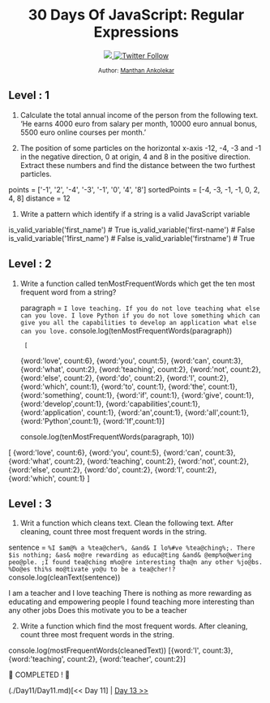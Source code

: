 <div align="center">
  <h1> 30 Days Of JavaScript: Regular Expressions</h1>
  <a class="header-badge" target="_blank" href="https://www.linkedin.com/in/manthan-ankolekar-597b07a8/">
  <img src="https://img.shields.io/badge/style--5eba00.svg?label=LinkedIn&logo=linkedin&style=social">
  </a>
  <a class="header-badge" target="_blank" href="https://twitter.com/manthan_ank">
  <img alt="Twitter Follow" src="https://img.shields.io/twitter/follow/manthan_ank?style=social">
  </a>

  <sub>Author:
  <a href="https://www.linkedin.com/in/manthan-ankolekar-597b07a8/" target="_blank">Manthan Ankolekar</a><br>
  </sub>
</div>

## Level : 1

1. Calculate the total annual income of the person from the following text. ‘He earns 4000 euro from salary per month, 10000 euro annual bonus, 5500 euro online courses per month.’

2. The position of some particles on the horizontal x-axis -12, -4, -3 and -1 in the negative direction, 0 at origin, 4 and 8 in the positive direction. Extract these numbers and find the distance between the two furthest particles.

points = ['-1', '2', '-4', '-3', '-1', '0', '4', '8']
sortedPoints =  [-4, -3, -1, -1, 0, 2, 4, 8]
distance = 12

1. Write a pattern which identify if a string is a valid JavaScript variable

is_valid_variable('first_name') # True
is_valid_variable('first-name') # False
is_valid_variable('1first_name') # False
is_valid_variable('firstname') # True

## Level : 2

1. Write a function called tenMostFrequentWords which get the ten most frequent word from a string?

    paragraph = `I love teaching. If you do not love teaching what else can you love. I love Python if you do not love something which can give you all the capabilities to develop an application what else can you love.`
    console.log(tenMostFrequentWords(paragraph))

        [
    {word:'love', count:6},
    {word:'you', count:5},
    {word:'can', count:3},
    {word:'what', count:2},
    {word:'teaching', count:2},
    {word:'not', count:2},
    {word:'else', count:2},
    {word:'do', count:2},
    {word:'I', count:2},
    {word:'which', count:1},
    {word:'to', count:1},
    {word:'the', count:1},
    {word:'something', count:1},
    {word:'if', count:1},
    {word:'give', count:1},
    {word:'develop',count:1},
    {word:'capabilities',count:1},
    {word:'application', count:1},
    {word:'an',count:1},
    {word:'all',count:1},
    {word:'Python',count:1},
    {word:'If',count:1}]


    console.log(tenMostFrequentWords(paragraph, 10))

[
{word:'love', count:6},
{word:'you', count:5},
{word:'can', count:3},
{word:'what', count:2},
{word:'teaching', count:2},
{word:'not', count:2},
{word:'else', count:2},
{word:'do', count:2},
{word:'I', count:2},
{word:'which', count:1}
]

## Level : 3

1. Writ a function which cleans text. Clean the following text. After cleaning, count three most frequent words in the string.

  sentence = `%I $am@% a %tea@cher%, &and& I lo%#ve %tea@ching%;. There $is nothing; &as& mo@re rewarding as educa@ting &and& @emp%o@wering peo@ple. ;I found tea@ching m%o@re interesting tha@n any other %jo@bs. %Do@es thi%s mo@tivate yo@u to be a tea@cher!?`
  console.log(cleanText(sentence))

   I am a teacher and I love teaching There is nothing as more rewarding as educating and empowering people I found teaching more interesting than any other jobs Does this motivate you to be a teacher


2. Write a function which find the most frequent words. After cleaning, count three most frequent words in the string.

 console.log(mostFrequentWords(cleanedText))
 [{word:'I', count:3}, {word:'teaching', count:2}, {word:'teacher', count:2}]


🎉 COMPLETED ! 🎉

(./Day11/Day11.md)[<< Day 11] | [Day 13 >>](./Day13/Day13.md)